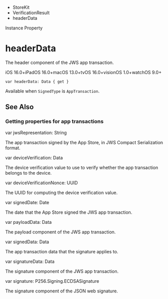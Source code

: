 

- StoreKit
- VerificationResult
-  headerData 

Instance Property

# headerData

The header component of the JWS app transaction.

iOS 16.0+iPadOS 16.0+macOS 13.0+tvOS 16.0+visionOS 1.0+watchOS 9.0+

``` source
var headerData: Data { get }
```

Available when `SignedType` is `AppTransaction`.

## See Also

### Getting properties for app transactions

var jwsRepresentation: String

The app transaction signed by the App Store, in JWS Compact Serialization format.

var deviceVerification: Data

The device verification value to use to verify whether the app transaction belongs to the device.

var deviceVerificationNonce: UUID

The UUID for computing the device verification value.

var signedDate: Date

The date that the App Store signed the JWS app transaction.

var payloadData: Data

The payload component of the JWS app transaction.

var signedData: Data

The app transaction data that the signature applies to.

var signatureData: Data

The signature component of the JWS app transaction.

var signature: P256.Signing.ECDSASignature

The signature component of the JSON web signature.

